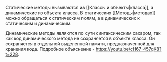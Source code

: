 
Статические методы вызываются из [[Классы и объекты|класса]], а динамические из объекта класса. В статических  [[Методы|методах]] можно обращаться к статическим полям, а в динамических к статическим и динамическим. 

Динамические методы являются по сути синтаксическим сахаром, так как код динамического метода не сохраняется в объекте класса. Он сохраняется в отдельной выделенной памяти, предназначенной для хранения кода. Подробное объяснение - https://youtu.be/cH67-457qK8?t=228. 